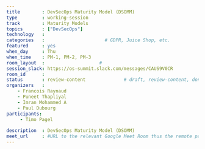 ```yaml
---
title        : DevSecOps Maturity Model (DSOMM)
type         : working-session
track        : Maturity Models
topics       : ["DevSecOps"]
technology   :
categories   :                      # GDPR, Juice Shop, etc.
featured     : yes
when_day     : Thu
when_time    : PM-1, PM-2, PM-3
room_layout  :                    #
session_slack: https://os-summit.slack.com/messages/CAUS9V0CR
room_id      :
status       : review-content              # draft, review-content, done
organizers   :
    - Francois Raynaud
    - Puneet Thapliyal
    - Imran Mohammed A
    - Paul Dubourg
participants:
     - Timo Pagel
    
description  : DevSecOps Maturity Model (DSOMM)
meet_url     : #URL to the relevant Google Meet Room thus the remote participants can join a session
---
```


<!-- (add more details about DevSecOps Maturity Model here)

## WHY

(...)

## What

(...)

## Outcomes

(...)

## References

(...) -->
